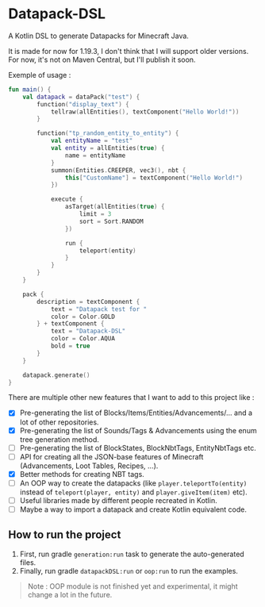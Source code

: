 # Datapack-DSL

A Kotlin DSL to generate Datapacks for Minecraft Java.

It is made for now for 1.19.3, I don't think that I will support older versions.
For now, it's not on Maven Central, but I'll publish it soon.

Exemple of usage :

```kotlin
fun main() {
	val datapack = dataPack("test") {
		function("display_text") {
			tellraw(allEntities(), textComponent("Hello World!"))
		}

		function("tp_random_entity_to_entity") {
			val entityName = "test"
			val entity = allEntities(true) {
				name = entityName
			}
			summon(Entities.CREEPER, vec3(), nbt {
				this["CustomName"] = textComponent("Hello World!")
			})

			execute {
				asTarget(allEntities(true) {
					limit = 3
					sort = Sort.RANDOM
				})

				run {
					teleport(entity)
				}
			}
		}
	}

	pack {
		description = textComponent {
			text = "Datapack test for "
			color = Color.GOLD
		} + textComponent {
			text = "Datapack-DSL"
			color = Color.AQUA
			bold = true
		}
	}

	datapack.generate()
}
```

There are multiple other new features that I want to add to this project like :

- [X] Pre-generating the list of Blocks/Items/Entities/Advancements/... and a lot of other repositories.
- [X] Pre-generating the list of Sounds/Tags & Advancements using the enum tree generation method.
- [ ] Pre-generating the list of BlockStates, BlockNbtTags, EntityNbtTags etc.
- [ ] API for creating all the JSON-base features of Minecraft (Advancements, Loot Tables, Recipes, ...).
- [X] Better methods for creating NBT tags.
- [ ] An OOP way to create the datapacks (like `player.teleportTo(entity)` instead of `teleport(player, entity)` and `player.giveItem(item)`
  etc).
- [ ] Useful libraries made by different people recreated in Kotlin.
- [ ] Maybe a way to import a datapack and create Kotlin equivalent code.

## How to run the project

1. First, run gradle `generation:run` task to generate the auto-generated files.
3. Finally, run gradle `datapackDSL:run` or `oop:run` to run the examples.

> Note : OOP module is not finished yet and experimental, it might change a lot in the future.
